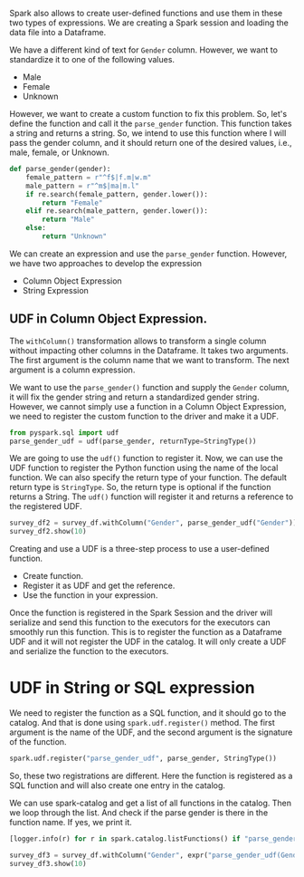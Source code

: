 Spark also allows to create user-defined functions and use them in these two types of expressions.
We are creating a Spark session and loading the data file into a Dataframe.

We have a different kind of text for `Gender` column. However, we want to standardize it to one of the following values.
- Male
- Female
- Unknown

However, we want to create a custom function to fix this problem. So, let's define the function and call it the `parse_gender` function. This function takes a string and returns a string. So, we intend to use this function where I will pass the gender column, and it should return one of the desired values, i.e., male, female, or Unknown.

```python
def parse_gender(gender):
    female_pattern = r"^f$|f.m|w.m"
    male_pattern = r"^m$|ma|m.l"
    if re.search(female_pattern, gender.lower()):
        return "Female"
    elif re.search(male_pattern, gender.lower()):
        return "Male"
    else:
        return "Unknown"
```

We can create an expression and use the `parse_gender` function. However, we have two approaches to develop the expression
- Column Object Expression
- String Expression
## UDF in Column Object Expression.

The `withColumn()` transformation allows to transform a single column without impacting other columns in the Dataframe. It takes two arguments. The first argument is the column name that we want to transform. The next argument is a column expression.

We want to use the `parse_gender()` function and supply the `Gender` column, it will fix the gender string and return a standardized gender string. However, we cannot simply use a function in a Column Object Expression, we need to register the custom function to the driver and make it a UDF.

```python
from pyspark.sql import udf
parse_gender_udf = udf(parse_gender, returnType=StringType())
```

We are going to use the `udf()` function to register it. Now, we can use the UDF function to register the Python function using the name of the local function. We can also specify the return type of your function. The default return type is `StringType`. So, the return type is optional if the function returns a String. The `udf()` function will register it and returns a reference to the registered UDF.

```python
survey_df2 = survey_df.withColumn("Gender", parse_gender_udf("Gender"))
survey_df2.show(10)
```

Creating and use a UDF is a three-step process to use a user-defined function.
- Create function.
- Register it as UDF and get the reference.
- Use the function in your expression.

Once the  function is registered in the Spark Session and the driver will serialize and send this function to the executors for the executors can smoothly run this function. This is to register the function as a Dataframe UDF and it will not register the UDF in the catalog. It will only create a UDF and serialize the function to the executors.

# UDF in String or SQL expression

We need to register the function as a SQL function, and it should go to the catalog. And that is done using `spark.udf.register()` method. The first argument is the name of the UDF, and the second argument is the signature of the function.

```python
spark.udf.register("parse_gender_udf", parse_gender, StringType())
```

So, these two registrations are different. Here the function is registered as a SQL function and will also create one entry in the catalog.

We can use spark-catalog and get a list of all functions in the catalog. Then we loop through the list. And check if the parse gender is there in the function name. If yes, we print it.

```python
[logger.info(r) for r in spark.catalog.listFunctions() if "parse_gender" in r.name]
```

```python
survey_df3 = survey_df.withColumn("Gender", expr("parse_gender_udf(Gender)"))
survey_df3.show(10)
```